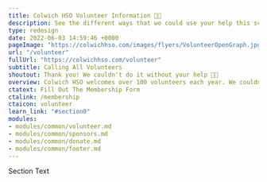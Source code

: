 ```yaml
---
title: Colwich HSO Volunteer Information 🤚🏽
description: See the different ways that we could use your help this school year.
type: redesign
date: 2022-06-03 14:59:46 +0000
pageImage: "https://colwichhso.com/images/flyers/VolunteerOpenGraph.jpg"
url: "/volunteer"
fullUrl: "https://colwichhso.com/volunteer"
subtitle: Calling All Volunteers
shoutout: Thank you! We couldn't do it without your help 🤚🏽
overview: Colwich HSO welcomes over 100 volunteers each year. We couldn't do it with out your help, so please see if you have time for anything below.
ctatext: Fill Out The Membership Form
ctalink: /membership
ctaicon: volunteer
learn_link: "#section0"
modules:
- modules/common/volunteer.md
- modules/common/sponsors.md
- modules/common/donate.md
- modules/common/footer.md
---
```

Section Text
